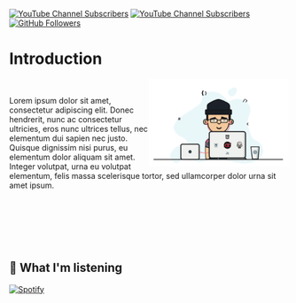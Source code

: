 [![YouTube Channel Subscribers][Youtube-Channel-Subscribers]][YouTube-url]
[![YouTube Channel Subscribers][Youtube-Channel-Views]][YouTube-url]
[![GitHub Followers][GitHub.com]][GitHub-url]

# Introduction
&nbsp;<img src="https://github.com/andreaaazo/andreaaazo/blob/main/coder.gif" align="right" width="50%"/>
<p>Lorem ipsum dolor sit amet, consectetur adipiscing elit. Donec hendrerit, nunc ac consectetur ultricies, eros nunc ultrices tellus, nec elementum dui sapien nec justo. Quisque dignissim nisi purus, eu elementum dolor aliquam sit amet. Integer volutpat, urna eu volutpat elementum, felis massa scelerisque tortor, sed ullamcorper dolor urna sit amet ipsum.</p>

<br/>
<br/>
<br/>
<br/>
<br/>

## 🎼 What I'm listening
[![Spotify](https://spotify-dynamic-player.vercel.app/api/spotify)](https://open.spotify.com/user/boxofdeath)



[YouTube-Channel-Subscribers]: https://img.shields.io/youtube/channel/subscribers/UCAMPX_yvXMXMidga9hTYyAQ?style=for-the-badge&logo=youtube
[YouTube-url]: https://www.youtube.com/channel/UCAMPX_yvXMXMidga9hTYyAQ
[GitHub.com]: https://img.shields.io/github/followers/andreaaazo?style=for-the-badge&logo=github
[GitHub-url]: https://github.com/andreaaazo/
[YouTube-Channel-Views]: https://img.shields.io/youtube/channel/views/UCAMPX_yvXMXMidga9hTYyAQ?style=for-the-badge&logo=youtube

